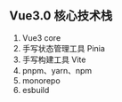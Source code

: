 ## Vue3.0 核心技术栈

1. Vue3 core
2. 手写状态管理工具 Pinia
3. 手写构建工具 Vite
4. pnpm、yarn、npm
5. monorepo
6. esbuild
